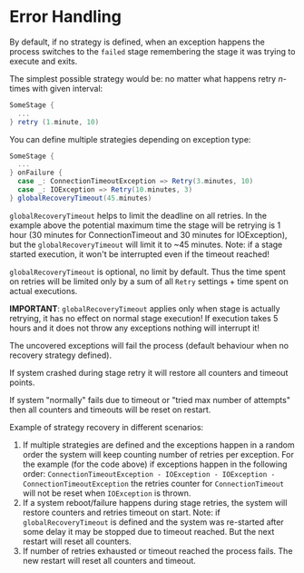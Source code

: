 # Error Handling

By default, if no strategy is defined, when an exception happens the process switches to the `failed` stage remembering
the stage it was trying to execute and exits.

The simplest possible strategy would be: no matter what happens retry _n_-times with given interval:

```scala
SomeStage {
  ...
} retry (1.minute, 10)
```

You can define multiple strategies depending on exception type:

```scala
SomeStage {
  ...
} onFailure {
  case _: ConnectionTimeoutException => Retry(3.minutes, 10)
  case _: IOException => Retry(10.minutes, 3)
} globalRecoveryTimeout(45.minutes)
```

`globalRecoveryTimeout` helps to limit the deadline on all retries.
In the example above the potential maximum time the stage will be retrying is 1 hour
(30 minutes for ConnectionTimeout and 30 minutes for IOException),
 but the `globalRecoveryTimeout` will limit it to ~45 minutes.
Note: if a stage started execution, it won't be interrupted even if the timeout reached!

`globalRecoveryTimeout` is optional, no limit by default.
Thus the time spent on retries will be limited only by a sum of all `Retry` settings + time spent on actual executions.

**IMPORTANT**: `globalRecoveryTimeout` applies only when stage is actually retrying, it has no effect on normal stage execution!
  If execution takes 5 hours and it does not throw any exceptions nothing will interrupt it!

The uncovered exceptions will fail the process (default behaviour when no recovery strategy defined).

If system crashed during stage retry it will restore all counters and timeout points.

If system "normally" fails due to timeout or "tried max number of attempts" then all counters and timeouts will be reset on restart.

Example of strategy recovery in different scenarios:

1. If multiple strategies are defined and the exceptions happen in a random order the system will keep counting
 number of retries per exception.
For the example (for the code above) if exceptions happen in the following order:
`ConnectionTimeoutException - IOException - IOException - ConnectionTimeoutException` the retries counter for
`ConnectionTimeout` will not be reset when `IOException` is thrown.
1. If a system reboot/failure happens during stage retries, the system will restore counters and retries timeout on start.
Note: if `globalRecoveryTimeout` is defined and the system was re-started after some delay it may be stopped due to timeout reached.
But the next restart will reset all counters.
1. If number of retries exhausted or timeout reached the process fails. The new restart will reset all counters and timeout.
